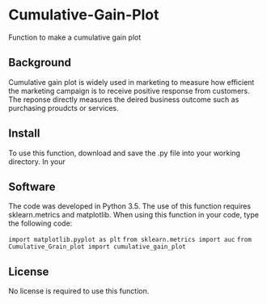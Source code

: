# Cumulative-Gain-Plot
Function to make a cumulative gain plot

## Background

Cumulative gain plot is widely used in marketing to measure how efficient the marketing campaign is to receive positive response from customers. The reponse directly measures the deired business outcome such as purchasing proudcts or services.

## Install

To use this function, download and save the .py file into your working directory. In your 

## Software

The code was developed in Python 3.5. The use of this function requires sklearn.metrics and matplotlib. 
When using this function in your code, type the following code:

`import matplotlib.pyplot as plt`
`from sklearn.metrics import auc`
`from Cumulative_Grain_plot import cumulative_gain_plot`

## License

No license is required to use this function.
